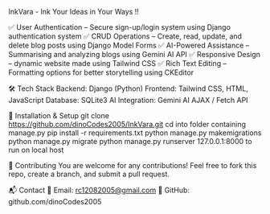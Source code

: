 InkVara - Ink Your Ideas in Your Ways !!

✅ User Authentication – Secure sign-up/login system using Django authentication system
✅ CRUD Operations – Create, read, update, and delete blog posts using Django Model Forms
✅ AI-Powered Assistance – Summarising and analyzing blogs using Gemini AI API
✅ Responsive Design – dynamic website made using Tailwind CSS
✅ Rich Text Editing – Formatting options for better storytelling using CKEditor

🛠️ Tech Stack
Backend: Django (Python)
Frontend: Tailwind CSS, HTML, JavaScript
Database: SQLite3
AI Integration: Gemini AI
AJAX / Fetch API 

📂 Installation & Setup 
git clone https://github.com/dinoCodes2005/InkVara.git
cd into folder containing manage.py 
pip install -r requirements.txt
python manage.py makemigrations
python manage.py migrate
python manage.py runserver 127.0.0.1:8000 to run on local host

🔗 Contributing
You are welcome for any contributions! Feel free to fork this repo, create a branch, and submit a pull request.

📬 Contact
📧 Email: rc12082005@gmail.com
🔗 GitHub: github.com/dinoCodes2005
